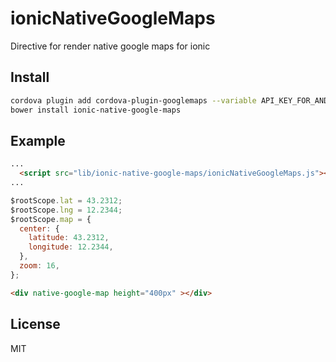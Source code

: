 # ionicNativeGoogleMaps
Directive for render native google maps for ionic

## Install

```bash
cordova plugin add cordova-plugin-googlemaps --variable API_KEY_FOR_ANDROID="YOUR_ANDROID_API_KEY_IS_HERE" --variable API_KEY_FOR_IOS="YOUR_IOS_API_KEY_IS_HERE"
bower install ionic-native-google-maps
```

## Example

```html
...
  <script src="lib/ionic-native-google-maps/ionicNativeGoogleMaps.js"></script>
...

```


```js
$rootScope.lat = 43.2312;
$rootScope.lng = 12.2344;
$rootScope.map = {
  center: {
    latitude: 43.2312,
    longitude: 12.2344,
  },
  zoom: 16,
};
```

```html
<div native-google-map height="400px" ></div>
```

## License
MIT
